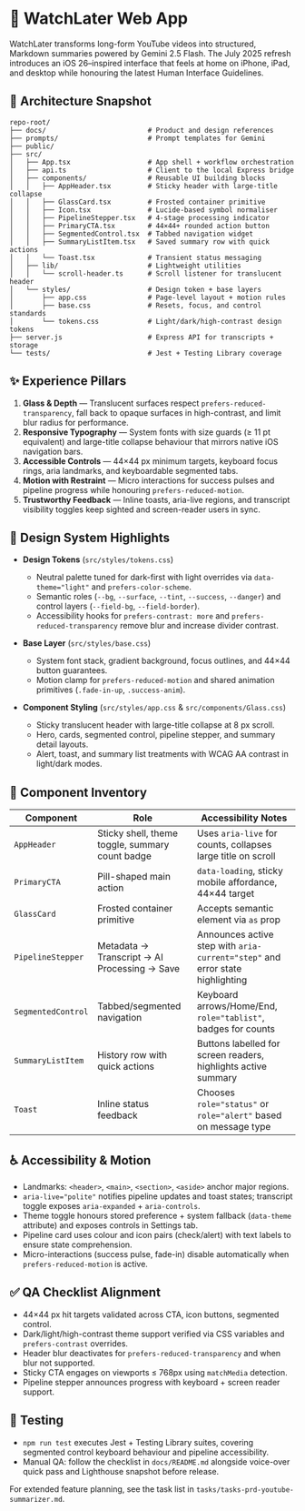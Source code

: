 # 📱 WatchLater Web App

WatchLater transforms long-form YouTube videos into structured, Markdown summaries powered by Gemini 2.5 Flash. The July 2025 refresh introduces an iOS 26–inspired interface that feels at home on iPhone, iPad, and desktop while honouring the latest Human Interface Guidelines.

## 🧱 Architecture Snapshot

```
repo-root/
├── docs/                         # Product and design references
├── prompts/                      # Prompt templates for Gemini
├── public/
├── src/
│   ├── App.tsx                   # App shell + workflow orchestration
│   ├── api.ts                    # Client to the local Express bridge
│   ├── components/               # Reusable UI building blocks
│   │   ├── AppHeader.tsx         # Sticky header with large-title collapse
│   │   ├── GlassCard.tsx         # Frosted container primitive
│   │   ├── Icon.tsx              # Lucide-based symbol normaliser
│   │   ├── PipelineStepper.tsx   # 4-stage processing indicator
│   │   ├── PrimaryCTA.tsx        # 44×44+ rounded action button
│   │   ├── SegmentedControl.tsx  # Tabbed navigation widget
│   │   ├── SummaryListItem.tsx   # Saved summary row with quick actions
│   │   └── Toast.tsx             # Transient status messaging
│   ├── lib/                      # Lightweight utilities
│   │   └── scroll-header.ts      # Scroll listener for translucent header
│   └── styles/                   # Design token + base layers
│       ├── app.css               # Page-level layout + motion rules
│       ├── base.css              # Resets, focus, and control standards
│       └── tokens.css            # Light/dark/high-contrast design tokens
├── server.js                     # Express API for transcripts + storage
└── tests/                        # Jest + Testing Library coverage
```

## ✨ Experience Pillars

1. **Glass & Depth** — Translucent surfaces respect `prefers-reduced-transparency`, fall back to opaque surfaces in high-contrast, and limit blur radius for performance.
2. **Responsive Typography** — System fonts with size guards (≥ 11 pt equivalent) and large-title collapse behaviour that mirrors native iOS navigation bars.
3. **Accessible Controls** — 44×44 px minimum targets, keyboard focus rings, aria landmarks, and keyboardable segmented tabs.
4. **Motion with Restraint** — Micro interactions for success pulses and pipeline progress while honouring `prefers-reduced-motion`.
5. **Trustworthy Feedback** — Inline toasts, aria-live regions, and transcript visibility toggles keep sighted and screen-reader users in sync.

## 🎨 Design System Highlights

- **Design Tokens** (`src/styles/tokens.css`)
  - Neutral palette tuned for dark-first with light overrides via `data-theme="light"` and `prefers-color-scheme`.
  - Semantic roles (`--bg`, `--surface`, `--tint`, `--success`, `--danger`) and control layers (`--field-bg`, `--field-border`).
  - Accessibility hooks for `prefers-contrast: more` and `prefers-reduced-transparency` remove blur and increase divider contrast.

- **Base Layer** (`src/styles/base.css`)
  - System font stack, gradient background, focus outlines, and 44×44 button guarantees.
  - Motion clamp for `prefers-reduced-motion` and shared animation primitives (`.fade-in-up`, `.success-anim`).

- **Component Styling** (`src/styles/app.css` & `src/components/Glass.css`)
  - Sticky translucent header with large-title collapse at 8 px scroll.
  - Hero, cards, segmented control, pipeline stepper, and summary detail layouts.
  - Alert, toast, and summary list treatments with WCAG AA contrast in light/dark modes.

## 🧩 Component Inventory

| Component | Role | Accessibility Notes |
|-----------|------|----------------------|
| `AppHeader` | Sticky shell, theme toggle, summary count badge | Uses `aria-live` for counts, collapses large title on scroll |
| `PrimaryCTA` | Pill-shaped main action | `data-loading`, sticky mobile affordance, 44×44 target |
| `GlassCard` | Frosted container primitive | Accepts semantic element via `as` prop |
| `PipelineStepper` | Metadata → Transcript → AI Processing → Save | Announces active step with `aria-current="step"` and error state highlighting |
| `SegmentedControl` | Tabbed/segmented navigation | Keyboard arrows/Home/End, `role="tablist"`, badges for counts |
| `SummaryListItem` | History row with quick actions | Buttons labelled for screen readers, highlights active summary |
| `Toast` | Inline status feedback | Chooses `role="status"` or `role="alert"` based on message type |

## ♿ Accessibility & Motion

- Landmarks: `<header>`, `<main>`, `<section>`, `<aside>` anchor major regions.
- `aria-live="polite"` notifies pipeline updates and toast states; transcript toggle exposes `aria-expanded` + `aria-controls`.
- Theme toggle honours stored preference + system fallback (`data-theme` attribute) and exposes controls in Settings tab.
- Pipeline card uses colour and icon pairs (check/alert) with text labels to ensure state comprehension.
- Micro-interactions (success pulse, fade-in) disable automatically when `prefers-reduced-motion` is active.

## ✅ QA Checklist Alignment

- 44×44 px hit targets validated across CTA, icon buttons, segmented control.
- Dark/light/high-contrast theme support verified via CSS variables and `prefers-contrast` overrides.
- Header blur deactivates for `prefers-reduced-transparency` and when blur not supported.
- Sticky CTA engages on viewports ≤ 768px using `matchMedia` detection.
- Pipeline stepper announces progress with keyboard + screen reader support.

## 🔬 Testing

- `npm run test` executes Jest + Testing Library suites, covering segmented control keyboard behaviour and pipeline accessibility.
- Manual QA: follow the checklist in `docs/README.md` alongside voice-over quick pass and Lighthouse snapshot before release.

For extended feature planning, see the task list in `tasks/tasks-prd-youtube-summarizer.md`.
